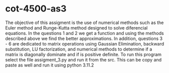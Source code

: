 # cot-4500-as3
The objective of this assigment is the use of numerical methods such as the Euler method and Runge-Kutta method designed to solve diferencial equations.
In the questions 1 and 2 we get a function and using the methods described above we find the better approximations.
In addition, questions 3 - 6 are dedicated to matrix operations using Gaussian Elimination, backward substitution, LU factorization, and numerical methods to determine if a matrix is diagonally dominate and if is positive definite.
To run this program select the file assigment_3.py and run it from the src. This can be copy and paste as well and run it using python 3.11.2
